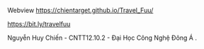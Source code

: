 
Webview
https://chientarget.github.io/Travel_Fuu/

https://bit.ly/travelfuu


Nguyễn Huy Chiến - CNTT12.10.2 - Đại Học Công Nghệ Đông Á .
